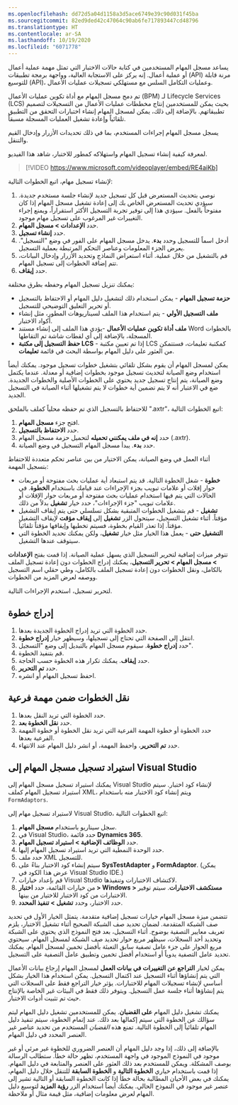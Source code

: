 ```yaml
---
ms.openlocfilehash: dd72d5a04d1158a3d5ace6749e39c90d031f45ba
ms.sourcegitcommit: 82ed9ded42c47064c90ab6fe717893447cd48796
ms.translationtype: HT
ms.contentlocale: ar-SA
ms.lasthandoff: 10/19/2020
ms.locfileid: "6071778"
---
```



يساعد مسجل المهام المستخدمين في كتابة حالات الاختبار التي تمثل مهمة عملية أعمال أو عملية أعمال.
إنه يركز على الاستجابة العالية، وواجهة برمجة تطبيقات (API) مرنة قابلة للتوسيع (API)، وعمليات التكامل السلس مع مستهلكي تسجيلات عمليات الأعمال.
 
تم دمج مسجل المهام مع أداة تكوين عمليات الأعمال (BPM) لـ Lifecycle Services ‏(LCS) بحيث يمكن للمستخدمين إنتاج مخططات عمليات الأعمال من التسجيلات لتصميم تطبيقاتهم. بالإضافة إلى ذلك، يمكن لمسجل المهام إنشاء اختبارات التحقق من التطبيق تلقائياً وإعادة تشغيل العمليات المسجلة مسبقاً.

يسجل مسجل المهام إجراءات المستخدم، بما في ذلك تحديدات الأزرار وإدخال القيم والتنقل.

لمعرفة كيفية إنشاء تسجيل المهام واستهلاكه كمطور للاختبار، شاهد هذا الفيديو. 

> [!VIDEO https://www.microsoft.com/videoplayer/embed/RE4aiKb]
 
لإنشاء تسجيل مهام، اتبع الخطوات التالية:

1.  نوصي بتحديث المستعرض قبل كل تسجيل جديد لإنشاء جلسة مستخدم جديدة. سيؤدي تحديث المستعرض الخاص بك إلى إعادة تشغيل مسجل المهام إذا كان مفتوحاً بالفعل. سيؤدي هذا إلى توفير تجربة التسجيل الأكثر استقراراً، ويمنع إجراء التغييرات غير المرغوب على تسجيل مهام موجود.
2.  حدد **الإعدادات > مسجل المهام**.
3.  حدد **إنشاء تسجيل**.
4.  أدخل اسماً للتسجيل وحدد **بدء**. يدخل مسجل المهام على الفور في وضع "التسجيل". يعرض الجزء المعلومات وعناصر التحكم المرتبطة بعملية التسجيل.
5.  قم بالتشغيل من خلال عملية. أثناء استعراض النماذج وتحديد الأزرار وإدخال البيانات، تتم إضافة الخطوات إلى تسجيل المهام.
6.  حدد **إيقاف**.

يمكنك تنزيل تسجيل المهام وحفظه بطرق مختلفة:

-   **حزمة تسجيل المهام** - يمكن استخدام ذلك لتشغيل دليل المهام أو الاحتفاظ بالتسجيل أو تحرير التعليق التوضيحي للتسجيل.
-   **ملف التسجيل الأولي** - يتم استخدام هذا الملف لسيناريوهات المطور، مثل إنشاء أكواد الاختبار.
-   **ملف أداة تكوين عمليات الأعمال** -يؤدي هذا الملف إلى إنشاء مستند Word بالخطوات المسجلة، بالإضافة إلى أي لقطات شاشة تم التقاطها.
-   **حفظ التسجيل إلى مكتبة LCS** - إذا تم تعيين مكتبة LCS كمكتبة تعليمات، فستتمكن من العثور على دليل المهام بواسطة البحث في قائمة **تعليمات**.

يمكن لمسجل المهام أن يقوم بشكل تلقائي بتشغيل خطوات تسجيل موجود. يمكنك أيضاً استخدام وضع الصيانة لتحديث تسجيل موجود بخطوات إضافية أو معدلة. عندما يكتمل وضع الصيانة، يتم إنتاج تسجيل جديد يحتوي على الخطوات الأصلية والخطوات الجديدة. ضع في الاعتبار أنه لا يتم تضمين أية خطوات لا يتم تشغيلها أثناء الصيانة في التسجيل الجديد.

للاحتفاظ بالتسجيل الذي تم حفظه محلياً كملف بالملحق "‎.axtr"، اتبع الخطوات التالية:

1.  افتح جزء **مسجل المهام**.
2.  حدد **الاحتفاظ بالتسجيل**.
3.  حدد **إنه في ملف يمكنني تحميله** لتحميل حزمة مسجل المهام (‎.axtr).
4.  حدد **بدء**. يبدأ مسجل المهام التسجيل في وضع الصيانة.

أثناء العمل في وضع الصيانة، يمكن الاختيار من بين عناصر تحكم متعددة للاحتفاظ بتسجيل المهمة:

-   **خطوة** - شغل الخطوة التالية. قد يتم استبعاد أية عمليات بحث مفتوحة أو مربعات حوار إفلات أو علامات تبويب بجزء الإجراءات عند قيامك باستخدام **الخطوة**. في الحالات التي يتم فيها استخدام عمليات بحث مفتوحة أو مربعات حوار الإفلات أو علامات تبويب "جزء الإجراءات"، حدد خيار **تشغيل** بدلاً من ذلك.
-   **تشغيل** - قم بتشغيل الخطوات المتبقية بشكل تسلسلي حتى يتم إيقاف التشغيل مؤقتاً. أثناء تشغيل التسجيل، سيتحول الزر **تشغيل** إلى **إيقاف مؤقت** لإيقاف التشغيل مؤقتاً. إذا تعذر القيام بخطوة، فسيتم تخطيها وإيقافها مؤقتاً تلقائياً.
-   **التشغيل حتى** - يعمل هذا الخيار مثل خيار **تشغيل**، ولكن يمكنك تحديد الخطوة التي سيتوقف عندها التشغيل.

تتوفر ميزات إضافية لتحرير التسجيل الذي يسهل عملية الصيانة. إذا قمت بفتح **الإعدادات > مسجل المهام > تحرير التسجيل**، يمكنك إدراج الخطوات دون إعادة تسجيل الملف بالكامل، ونقل الخطوات دون إعادة تسجيل الملف بالكامل، وطي حقلي اسم التسجيل ووصفه لعرض المزيد من الخطوات.

لتحرير تسجيل، استخدم الإجراءات التالية.

## <a name="insert-step"></a>إدراج خطوة

1.  حدد الخطوة التي تريد إدراج الخطوة الجديدة بعدها.
2.  انتقل إلى الصفحة التي تحتاج إلى تسجيلها، وسيظهر خيار **إدراج خطوة**.
3.  حدد **إدراج خطوة**. سيقوم مسجل المهام بالتبديل إلى وضع "التسجيل".
4.  قم بتنفيذ الخطوة.
5.  حدد **إيقاف**. يمكنك تكرار هذه الخطوة حسب الحاجة.
6.  حدد **تم التحرير**.
7.  احفظ تسجيل المهام أو انشره.

## <a name="move-steps-under-a-sub-task"></a>نقل الخطوات ضمن مهمة فرعية

 
1.  حدد الخطوة التي تريد النقل بعدها.
2.  حدد **نقل الخطوة بعد**.
3.  حدد الخطوة أو خطوة المهمة الفرعية التي تريد نقل الخطوة أو خطوة المهمة الفرعية بعدها.
4.  حدد **تم التحرير**، واحفظ المهمة، أو انشر دليل المهام عند الانتهاء.

## <a name="import-a-task-recorder-recording-into-visual-studio"></a>استيراد تسجيل مسجل المهام إلى Visual Studio

يمكنك استيراد تسجيل مسجل المهام إلى Visual Studio لإنشاء كود اختبار. سيتم استيراد تسجيل المهام كملف XML، ويتم إنشاء كود الاختبار منه باستخدام `FormAdaptors`.

لاستيراد تسجيل مهام إلى Visual Studio، اتبع الخطوات التالية:

1.  سجل سيناريو باستخدام **مسجل المهام**.
2.  في Visual Studio، حدد قائمة **Dynamics 365**.
3.  حدد **الوظائف الإضافية > استيراد تسجيل المهام**.
4.  حدد الوحدة النمطية التي تريد استيراد تسجيل المهام إليها.
5.  حدد ملف XML للتسجيل.
6.  سيتم إنشاء كود الاختبار بناءً على **SysTestAdapter** و **FormAdaptor**. (يمكن عرض هذا الكود في Visual Studio IDE.)
7.  قم بإعداد خيارات Visual Studio لاكتشاف الاختبارات وتنفيذها.
8.  من خيارات القائمة، حدد **اختبار > Windows > مستكشف الاختبارات**.
    سيتم توفير الاختبارات من كود الاختبار للاختيار من بينها.
9.  حدد الاختبار، وحدد **تشغيل > تنفيذ المحدد**.

تتضمن ميزة مسجل المهام خيارات تسجيل إضافية متقدمة. يتمثل الخيار الأول في تحديد صف الشبكة المتقدمة. لضمان تحديد صف الشبكة الصحيح أثناء تشغيل الاختبار، يلزم تعريف معايير التصفية بوضوح. أثناء التسجيل، بعد فتح النموذج الذي يحتوي على الشبكة وتحديد أحد السجلات، سيظهر مربع حوار تحديد صف الشبكة لمسجل المهام. سيحتوي مربع الحوار على جزء عامل تصفية سابق التعبئة بأفضل تخمين لمسجل المهام. يمكنك تحديد عامل التصفية يدوياً أو استخدام أفضل تخمين وتطبيق عامل التصفية على التسجيل.

يمكن لخيار **التراجع عن التغييرات في بيانات العمل** لمسجل المهام إرجاع بيانات الأعمال التي يتم إنشاؤها أثناء التسجيل عند اكتمال التسجيل. يمكن استخدام هذا الخيار بشكل أساسي لإنشاء تسجيلات المهام للاختبارات. يؤثر خيار التراجع فقط على السجلات التي يتم إنشاؤها أثناء جلسة عمل التسجيل. ويتوفر ذلك فقط في البيئات غير الخاصة بالإنتاج حيث تم تثبيت أدوات الاختبار.

يمكنك تشغيل دليل المهام **على القضبان**. يمكن للمستخدمين تشغيل دليل المهام ليتم سؤالك عن الخطوة التي سيتم إكمالها بعد ذلك. عند إتمام الخطوة، سيتم تنفيذ دليل المهام تلقائياً إلى الخطوة التالية.
تمنع هذه *القضبان* المستخدم من تحديد عناصر غير العنصر المحدد في دليل المهام.

بالإضافة إلى ذلك، إذا وجد دليل المهام أن العنصر الضروري للخطوة غير مرئي أو غير موجود في النموذج الموجود في واجهة المستخدم، تظهر حالة خطأ. ستطالب الرسالة بوصف المشكلة. ويمكن للمستخدم بعد ذلك العثور على العنصر والمتابعة في دليل المهام. إذا قمت باستخدام خياري **الخطوة التالية** و **الخطوة السابقة** للتنقل خلال دليل المهام، يمكنك في بعض الأحيان المطالبة بحالة خطأ إذا كانت الخطوة السابقة أو التالية تشير إلى عنصر غير موجود في النموذج الحالي. يمكنك أيضاً استخدام الزر **رؤية المزيد** لتوسيع دليل المهام لعرض معلومات إضافية، مثل قيمة مثال أو ملاحظة.
